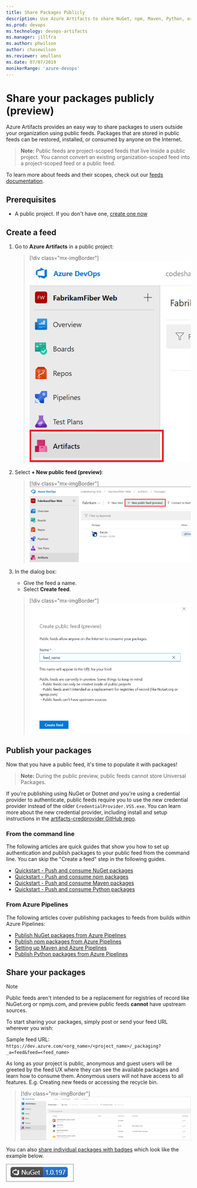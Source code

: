 ```yaml
---
title: Share Packages Publicly
description: Use Azure Artifacts to share NuGet, npm, Maven, Python, or Universal packages with anonymous users with public feeds
ms.prod: devops
ms.technology: devops-artifacts
ms.manager: jillfra
ms.author: phwilson
author: chasewilson
ms.reviewer: amullans
ms.date: 07/07/2019
monikerRange: 'azure-devops'
---
```


# Share your packages publicly (preview)

Azure Artifacts provides an easy way to share packages to users outside your organization using public feeds. Packages that are stored in public feeds can be restored, installed, or consumed by anyone on the Internet. 

> **Note:** Public feeds are project-scoped feeds that live inside a public project. You cannot convert an existing organization-scoped feed into a project-scoped feed or a public feed.

To learn more about feeds and their scopes, check out our [feeds documentation](../concepts/feeds.md).

## Prerequisites

* A public project. If you don't have one, [create one now](../../organizations/public/create-public-project.md)

## Create a feed

1. Go to **Azure Artifacts** in a public project:

   > [!div class="mx-imgBorder"] 
   >![Go to Azure Artifacts](../_img/goto-feed-hub-azure-devops-newnav.png)
   > 

1. Select **+ New public feed (preview)**:

   > [!div class="mx-imgBorder"] 
   >![New feed button](../_img/new-public-feed-button-azure-devops-newnav.png)
   > 

1. In the dialog box:
   - Give the feed a name.
   - Select **Create feed**.

   > [!div class="mx-imgBorder"] 
   >![New feed dialog box](../_img/new-public-feed-dialog-azure-devops-newnav.png)
   >

## Publish your packages

Now that you have a public feed, it's time to populate it with packages! 

> **Note:** During the public preview, public feeds cannot store Universal Packages.

If you're publishing using NuGet or Dotnet _and_ you're using a credential provider to authenticate, public feeds require you to use the new credential provider instead of the older `CredentialProvider.VSS.exe`. You can learn more about the new credential provider, including install and setup instructions in the [artifacts-credprovider GitHub repo](https://github.com/Microsoft/artifacts-credprovider).

### From the command line

The following articles are quick guides that show you how to set up authentication and publish packages to your public feed from the command line. You can skip the "Create a feed" step in the following guides.

* [Quickstart - Push and consume NuGet packages](../get-started-nuget.md)
* [Quickstart - Push and consume npm packages](../get-started-npm.md)
* [Quickstart - Push and consume Maven packages](../get-started-maven.md)
* [Quickstart - Push and consume Python packages](../quickstarts/python-packages.md)

### From Azure Pipelines

The following articles cover publishing packages to feeds from builds within Azure Pipelines:

* [Publish NuGet packages from Azure Pipelines](../../pipelines/artifacts/nuget.md)
* [Publish npm packages from Azure Pipelines](../../pipelines/artifacts/npm.md)
* [Setting up Maven and Azure Pipelines](../../pipelines/artifacts/maven.md)
* [Publish Python packages from Azure Pipelines](../../pipelines/artifacts/pypi.md)


## Share your packages

> [!NOTE]
> Public feeds aren't intended to be a replacement for registries of record like NuGet.org or npmjs.com, and preview public feeds **cannot** have upstream sources.

To start sharing your packages, simply post or send your feed URL wherever you wish:

Sample feed URL: `https://dev.azure.com/<org_name>/<project_name>/_packaging?_a=feed&feed=<feed_name>`
 
As long as your project is public, anonymous and guest users will be greeted by the feed UX where they can see the available packages and learn how to consume them. Anonymous users will not have access to all features. E.g. Creating new feeds or accessing the recycle bin.

> [!div class="mx-imgBorder"] 
>![Feed UX from an anonymous or guest user with certain commands greyed out, except Connect to Feed](../_img/anonymous-public-feeds.png)
>

You can also [share individual packages with badges](../package-badges.md) which look like the example below. 

![Azure DevOps Services Package sharing badge for NuGet, npm, or Maven](../_shared/_img/package-badge.png)



